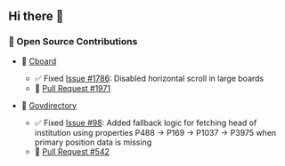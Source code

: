 ## Hi there 👋

### 🚀 Open Source Contributions

- 🧠 [Cboard](https://github.com/cboard-org/cboard) 
  - ✅ Fixed [Issue #1786](https://github.com/cboard-org/cboard/issues/1786): Disabled horizontal scroll in large boards
  - 🔗 [Pull Request #1971](https://github.com/cboard-org/cboard/pull/1971)

- 🧠 [Govdirectory](https://github.com/govdirectory/website) 
  - ✅ Fixed [Issue #98](https://github.com/govdirectory/website/issues/98): Added fallback logic for fetching head of institution using properties P488 → P169 → P1037 → P3975 when primary position data is missing
  - 🔗 [Pull Request #542](https://github.com/govdirectory/website/pull/542)
